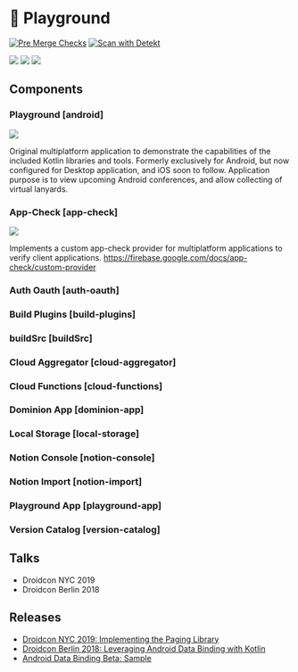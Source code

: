 # 🧪 Playground 

[![Pre Merge Checks](https://img.shields.io/github/workflow/status/ashdavies/playground/pre-merge?logo=github&logoColor=%23969da4)](https://github.com/ashdavies/playground/actions/workflows/pre-merge.yaml)
[![Scan with Detekt](https://img.shields.io/github/workflow/status/ashdavies/playground/detekt?logo=github&logoColor=%23969da4)](https://github.com/ashdavies/playground/actions/workflows/detekt.yaml)

[![](https://img.shields.io/github/last-commit/ashdavies/playground.svg)](https://github.com/ashdavies/playground/commits/master)
[![](https://img.shields.io/github/issues-pr/ashdavies/playground.svg)](https://github.com/ashdavies/playground/pulls)
[![](https://img.shields.io/github/license/ashdavies/playground.svg)](https://github.com/ashdavies/playground/blob/main/LICENSE)

## Components

### Playground [android]
![](https://img.shields.io/badge/project-experimental-kotlin.svg?colorA=555555&colorB=E54857&label=&logo=kotlin&logoColor=ffffff&logoWidth=10)

Original multiplatform application to demonstrate the capabilities of the included Kotlin libraries and tools.
Formerly exclusively for Android, but now configured for Desktop application, and iOS soon to follow.
Application purpose is to view upcoming Android conferences, and allow collecting of virtual lanyards.

### App-Check [app-check]
![](https://img.shields.io/badge/project-experimental-kotlin.svg?colorA=555555&colorB=E54857&label=&logo=kotlin&logoColor=ffffff&logoWidth=10)

Implements a custom app-check provider for multiplatform applications to verify client applications.
https://firebase.google.com/docs/app-check/custom-provider

### Auth Oauth [auth-oauth]
### Build Plugins [build-plugins]
### buildSrc [buildSrc]
### Cloud Aggregator [cloud-aggregator]
### Cloud Functions [cloud-functions]
### Dominion App [dominion-app]
### Local Storage [local-storage]
### Notion Console [notion-console]
### Notion Import [notion-import]
### Playground App [playground-app]
### Version Catalog [version-catalog]

## Talks
- Droidcon NYC 2019
- Droidcon Berlin 2018

## Releases

- [Droidcon NYC 2019: Implementing the Paging Library](https://github.com/ashdavies/playground/releases/tag/v3.0)
- [Droidcon Berlin 2018: Leveraging Android Data Binding with Kotlin](https://github.com/ashdavies/playground/releases/tag/v2.0)
- [Android Data Binding Beta: Sample](https://github.com/ashdavies/playground/releases/tag/v1.0)
